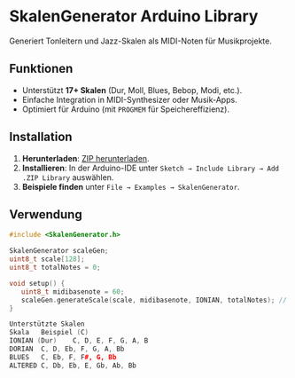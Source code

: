 # SkalenGenerator Arduino Library
Generiert Tonleitern und Jazz-Skalen als MIDI-Noten für Musikprojekte.

## Funktionen
- Unterstützt **17+ Skalen** (Dur, Moll, Blues, Bebop, Modi, etc.).
- Einfache Integration in MIDI-Synthesizer oder Musik-Apps.
- Optimiert für Arduino (mit `PROGMEM` für Speichereffizienz).

## Installation
1. **Herunterladen**: [ZIP herunterladen](https://github.com/michaelruck/SkalenGenerator/archive/refs/heads/main.zip).
2. **Installieren**: In der Arduino-IDE unter `Sketch → Include Library → Add .ZIP Library` auswählen.
3. **Beispiele finden** unter `File → Examples → SkalenGenerator`.

## Verwendung
```cpp
#include <SkalenGenerator.h>

SkalenGenerator scaleGen;
uint8_t scale[128];
uint8_t totalNotes = 0;

void setup() {
   uint8_t midibasenote = 60;
   scaleGen.generateScale(scale, midibasenote, IONIAN, totalNotes); // C-Dur generieren
}

Unterstützte Skalen
Skala	Beispiel (C)
IONIAN (Dur)	C, D, E, F, G, A, B
DORIAN	C, D, Eb, F, G, A, Bb
BLUES	C, Eb, F, F#, G, Bb
ALTERED	C, Db, Eb, E, Gb, Ab, Bb
